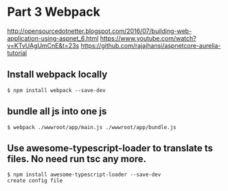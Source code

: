 # Part 3  Webpack

http://opensourcedotnetter.blogspot.com/2016/07/building-web-application-using-aspnet_6.html
https://www.youtube.com/watch?v=KTvUAgUmCnE&t=23s
https://github.com/rajajhansi/aspnetcore-aurelia-tutorial

## Install webpack locally
    $ npm install webpack --save-dev

## bundle all js into one js
    $ webpack ./wwwroot/app/main.js ./wwwroot/app/bundle.js

## Use awesome-typescript-loader to translate ts files. No need run tsc any more.
    $ npm install awesome-typescript-loader --save-dev
    create config file
